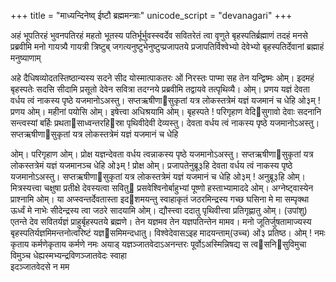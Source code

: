 +++
title = "माध्यन्दिनेष्व् ईष्टौ ब्रह्ममन्त्राः"
unicode_script = "devanagari"
+++

अहं भूपतिरहं भुवनपतिरहं महतो भूतस्य पतिर्भूर्भुवस्स्वर्देव सवितरेतं त्वा वृणुते बृहस्पतिर्ब्रह्माणं तदहं मनसे प्रब्रवीमि मनो गायत्र्यै गायत्री त्रिष्टुब् जगत्यनुष्टुभेनुष्टुप्प्रजापतये प्रजापतिर्विश्वेभ्यो देवेभ्यो बृहस्पतिर्देवानां ब्रह्माहं मनुष्याणाम्

अहे दैधिषव्योदतस्तिष्ठान्यस्य सदने सीद योस्मात्पाकतरः
ओं निरस्तः पाप्मा सह तेन यन्द्विष्मः
ओम्। इदमहं बृहस्पतेः सदसि सीदामि प्रसूतो देवेन सवित्रा तदग्नये प्रब्रवीमि तद्वायवे तत्पृथिव्यै।
ओम्। प्रणय यज्ञं देवता वर्धय त्वं नाकस्य पृष्ठे यजमानोऽअस्तु। सप्तऋषीणासुकृतां यत्र लोकस्तत्रेमं यज्ञं यजमानं च धेहि
ओ३म् ! प्रणय
ओम्। महीनां पयोसि
ओम्। इषेत्त्वा अधिश्रयामि
ओम्। बृहस्पते ! परिगृहाण  वेदिसुगावो देवाः सदनानि सन्त्वस्यां बर्हिः प्रथतासाध्वन्तरहिस्रा पृथिवीदेवी देव्यस्तु। देवता वर्धय त्वं नाकस्य पृष्ठे यजमानोऽअस्तु। सप्तऋषीणासुकृतां यत्र लोकस्तत्रेमं यज्ञं यजमानं च धेहि

ओम्। परिगृहाण
ओम्। प्रोक्ष यज्ञन्देवता वर्धय त्वन्नाकस्य पृष्ठे यजमानोऽअस्तु। सप्तऋषीणासुकृतां यत्र लोकस्तत्रेमं यज्ञं यजमानञ्च धेहि
ओ३म् ! प्रोक्ष
ओम्। प्रजापतेनुब्रू३हि देवता वर्धय त्वं नाकस्य पृष्ठे यजमानोऽअस्तु। सप्तऋषीणासुकृतां यत्र लोकस्तत्रेमं यज्ञं यजमानं च धेहि
ओ३म् ! अनुब्रू३हि
ओम्। मित्रस्यत्त्वा चक्षुषा प्रतीक्षे
देवस्यत्वा सवितु प्रसवेश्विनोर्बाहुभ्यां पूष्णो हस्ताभ्यामाददे
ओम्। अग्नेष्ट्वास्येन प्राश्नामि
ओम्। या अप्स्वन्तर्देवतास्ता इदशमयन्तु स्वाहाकृतं जठरमिन्द्रस्य गच्छ घसिना मे मा सम्पृक्था ऊर्ध्वं मे नाभेः सीदेन्द्रस्य त्वा जठरे सादयामि
ओम्। द्यौस्त्त्वा ददातु पृथिवीत्त्वा प्रतिगृह्णातु
ओम्। (उपांशु) एतन्ते देव सवितर्यज्ञं प्राहुर्बृहस्पतये ब्रह्मणे। तेन यज्ञमव तेन यज्ञपतिन्तेन मामव। मनो जूतिर्जुषतामाज्यस्य बृहस्पतिर्यज्ञमिमन्तनोत्वरिष्टं यज्ञसमिमन्दधातु। विश्वेदेवासऽइह मादयन्ताम्(उच्च) ओं३ प्रतिष्ठ।
ओम् ! नमः कृताय कर्मणेकृताय कर्मणे नमः अयाड् यज्ञञ्जातवेदाऽअनन्तरः पूर्वोऽअस्मिन्निषद्य स त्वसनिसुविमुचा विमुञ्च धेह्यस्मभ्यन्द्रविणञ्जातवेदः स्वाहा  
इदञ्जातवेदसे न मम